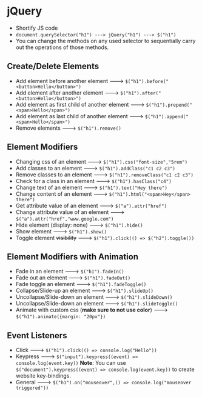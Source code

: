 # jQuery

- Shortify JS code
- `document.querySelector("h1") ---> jQuery("h1") ---> $("h1")`
- You can change the methods on any used selector to sequentially carry out the operations of those methods.

## Create/Delete Elements
- Add element before another element ---> `$("h1").before("<button>Hello</button>")`
- Add element after another element ---> `$("h1").after("<button>Hello</button>")`
- Add element as first child of another element ---> `$("h1").prepend("<span>Hello</span>")`
- Add element as last child of another element ---> `$("h1").append("<span>Hello</span>")`
- Remove elements ---> `$("h1").remove()`

## Element Modifiers
- Changing css of an element ---> `$("h1").css("font-size","5rem")`
- Add classes to an element ---> `$("h1").addClass("c1 c2 c3")`
- Remove classes to an element ---> `$("h1").removeClass("c1 c2 c3")`
- Check for a class in an element ---> `$("h1").hasClass("c4")`
- Change text of an element ---> `$("h1").text("Hey there")`
- Change content of an element ---> `$("h1").html("<span>Hey</span> there")`
- Get attribute value of an element ---> `$("a").attr("href")`
- Change attribute value of an element ---> `$("a").attr("href","www.google.com")`
- Hide element (display: none) ---> `$("h1").hide()`
- Show element ---> `$("h1").show()`
- Toggle element ~~visibility~~ ---> `$("h1").click(() => $("h2").toggle())`

## Element Modifiers with Animation
- Fade in an element ---> `$("h1").fadeIn()`
- Fade out an element ---> `$("h1").fadeOut()`
- Fade toggle an element ---> `$("h1").fadeToggle()`
- Collapse/Slide-up an element ---> `$("h1").slideUp()`
- Uncollapse/Slide-down an element ---> `$("h1").slideDown()`
- Uncollapse/Slide-down an element ---> `$("h1").slideToggle()`
- Animate with custom css (**make sure to not use color**) ---> `$("h1").animate({margin: "20px"})`

## Event Listeners
- Click ---> `$("h1").click(() => console.log("Hello"))`
- Keypress ---> `$("input").keypress((event) => console.log(event.key))`
  **Note**: You can use `$("document").keypress((event) => console.log(event.key))` to create website key-bindings.
- General ---> `$("h1").on("mouseover",() => console.log("mouseover triggered"))`